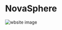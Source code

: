 # NovaSphere

![wbsite image](https://github.com/user-attachments/assets/54340698-5cdc-425c-ac4b-5495b66aa770)
